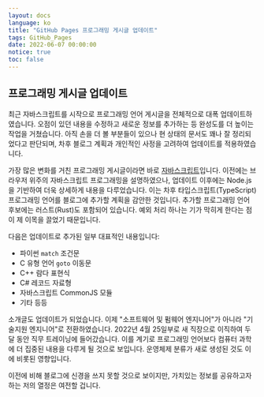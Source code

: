 ```yaml
---
layout: docs
language: ko
title: "GitHub Pages 프로그래밍 게시글 업데이트"
tags: GitHub_Pages
date: 2022-06-07 00:00:00
notice: true
toc: false
---
```

## 프로그래밍 게시글 업데이트
최근 자바스크립트를 시작으로 프로그래밍 언어 게시글을 전체적으로 대폭 업데이트하였습니다. 오점이 있던 내용을 수정하고 새로운 정보를 추가하는 등 완성도를 더 높이는 작업을 거쳤습니다. 아직 손을 더 볼 부분들이 있으나 현 상태의 문서도 꽤나 잘 정리되었다고 판단되며, 차후 블로그 계획과 개인적인 사정을 고려하여 업데이트를 적용하였습니다.

가장 많은 변화를 거친 프로그래밍 게시글이라면 바로 [자바스크립트](/docs/ko.JavaScript)입니다. 이전에는 브라우저 위주의 자바스크립트 프로그래밍을 설명하였으나, 업데이트 이후에는 Node.js을 기반하여 더욱 상세하게 내용을 다루었습니다. 이는 차후 타입스크립트(TypeScript) 프로그래밍 언어를 블로그에 추가할 계획을 감안한 것입니다. 추가할 프로그래밍 언어 후보에는 러스트(Rust)도 포함되어 있습니다. 예외 처리 하나는 기가 막히게 한다는 점이 제 이목을 끌었기 때문입니다.

다음은 업데이트로 추가된 일부 대표적인 내용입니다:

* 파이썬 `match` 조건문
* C 유형 언어 `goto` 이동문
* C++ 람다 표현식
* C# 레코드 자료형
* 자바스크립트 CommonJS 모듈
* 기타 등등

소개글도 업데이트가 되었습니다. 이제 "소프트웨어 및 펌웨어 엔지니어"가 아니라 "기술지원 엔지니어"로 전환하였습니다. 2022년 4월 25일부로 새 직장으로 이직하여 두 달 동안 직무 트레이닝에 들어갔습니다. 이를 계기로 프로그래밍 언어보다 컴퓨터 과학에 더 집중된 내용을 다루게 될 것으로 보입니다. 운영체제 분류가 새로 생성된 것도 이에 비롯된 영향입니다.

이전에 비해 블로그에 신경을 쓰지 못할 것으로 보이지만, 가치있는 정보를 공유하고자 하는 저의 열정은 여전할 겁니다.
